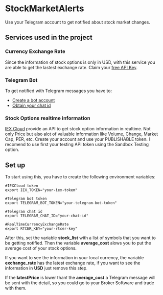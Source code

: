 # StockMarketAlerts
Use your Telegram account to get notified about stock market changes.

## Services used in the project
### Currency Exchange Rate
Since the information of stock options is only in USD, with this service you are able to get the lastest exchange rate.
Claim your [free API Key](https://www.alphavantage.co/support/#api-key).

### Telegram Bot
To get notified with Telegram messages you have to:
- [Create a bot account](https://medium.com/shibinco/create-a-telegram-bot-using-botfather-and-get-the-api-token-900ba00e0f39)
- [Obtain your chat id](https://stackoverflow.com/questions/32423837/telegram-bot-how-to-get-a-group-chat-id)

### Stock Options realtime information
[IEX Cloud](https://iexcloud.io/) provide an API to get stock option information in realtime. Not only Price but also alot of valuable information like Volume, Change, Market Cap, PER, etc.
Create your account and use your PUBLISHABLE token. I recomend to use first your testing API token using the Sandbox Testing option.

## Set up

To start using this, you have to create the following environment variables:

```
#IEXCloud token
export IEX_TOKEN="your-iex-token"

#Telegram bot token
export TELEGRAM_BOT_TOKEN="your-telegram-bot-token"

#Telegram chat id
export TELEGRAM_CHAT_ID="your-chat-id"

#RealTimeCurrencyExchangeRate
export RTCER_KEY="your-rtcer-key"
```
After this, set the variable **stock_list** with a list of symbols that you want to be getting notified. Then the variable **average_cost** alows you to put the average cost of your stock options.

If you want to see the information in your local currency, the variable **exchange_rate** has the latest exchange rate, if you want to see the information in **USD** just remove this step.

If the **latestPrice** is lower thant the **average_cost** a Telegram message will be sent with the detail, so you could go to your Broker Software and trade with them.